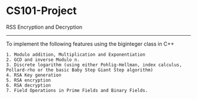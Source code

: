 # CS101-Project
RSS Encryption and Decryption 

-------------------------------------------------------------------------------------------------


To implement the following features using the biginteger class in C++

    1. Modulo addition, Multiplication and Exponentiation
    2. GCD and inverse Modulo n.
    3. Discrete logarithm (using either Pohlig-Hellman, index calculus, Pollard-rho or the basic Baby Step Giant Step algorithm)
    4. RSA Key generation
    5. RSA encryption
    6. RSA decryption
    7. Field Operations in Prime Fields and Binary Fields.
